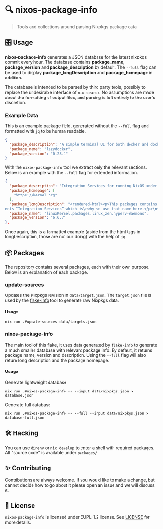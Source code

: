 # 🔍 nixos-package-info

> Tools and collections around parsing Nixpkgs package data

## 🎛️ Usage

**nixos-package-info** generates a JSON database for the latest nixpkgs commit every hour. The database contains **package_name**, **package_version** and
**package_description** by default. The `--full` flag can be used to display **package_longDescription** and **package_homepage** in addition.

The database is intended to be parsed by third party tools, possibly to replace the undesirable interface of `nix search`. No assumptions are made about
the formatting of output files, and parsing is left entirely to the user's discretion.

### Example Data

This is an example package field, generated without the `--full` flag and formatted with `jq` to be human readable.

```json
{
  "package_description": "A simple terminal UI for both docker and docker-compose",
  "package_name": "lazydocker",
  "package_version": "0.23.1"
}
```

With the `nixos-package-info` tool we extract only the relevant sections. Below is an example with the `--full` flag for extended
information.

```json
{
  "package_description": "Integration Services for running NixOS under HyperV",
  "package_homepage": [
    "https://kernel.org"
  ],
  "package_longDescription": "<rendered-html><p>This packages contains the daemons that are used by the Hyper-V\nhypervisor on the host.</p>\n<p>Microsoft calls their guest ag
ents “Integration Services” which is\nwhy we use that name here.</p>\n</rendered-html>",
  "package_name": "linuxKernel.packages.linux_zen.hyperv-daemons",
  "package_version": "6.6.7"
},
```

Once again, this is a formatted example (aside from the html tags in longDescription, those are not our doing) with the help of `jq`.

## 📦 Packages

The repository contains several packages, each with their own purpose. Below is an explanation of each package.

### update-sources

Updates the Nixpkgs revision in `data/target.json`. The `target.json` file is used by the [flake-info](https://github.com/NixOS/nixos-search/tree/main/flake-info)
tool to generate raw Nixpkgs data.

#### Usage

```console
nix run .#update-sources data/targets.json
```

### nixos-package-info

The main tool of this flake, it uses data generated by `flake-info` to generate a much smaller database with relevant package info.
By default, it returns package name, version and description. Using the `--full` flag will also return long description and the package
homepage.

#### Usage

Generate lightweight database

```console
nix run .#nixos-package-info -- --input data/nixpkgs.json > database.json
```

Generate full database

```console
nix run .#nixos-package-info -- --full --input data/nixpkgs.json > database-full.json
```

## 🛠️ Hacking

You can use `direnv` or `nix develop` to enter a shell with required packages. All "source code" is available
under `packages/`

## ✨ Contributing

Contributions are always welcome. If you would like to make a change, but cannot decide how to go about it
please open an issue and we will discuss it.

## 📜 License

`nixos-package-info` is licensed under EUPL-1.2 license. See [LICENSE](LICENSE) for more details.
